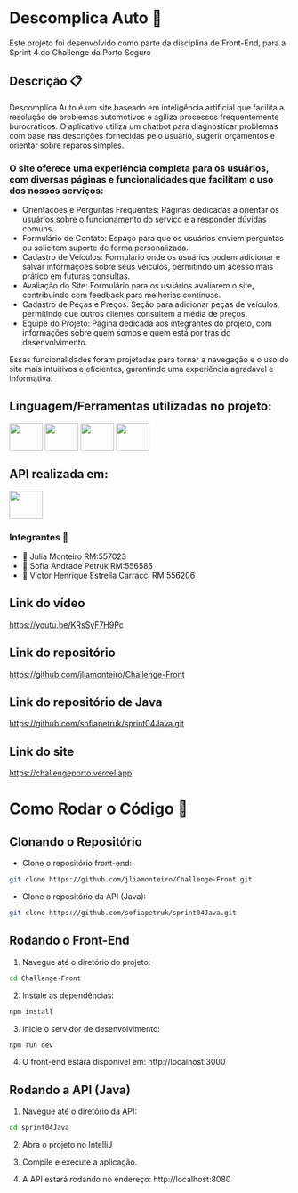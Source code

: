 # Descomplica Auto 🚗
Este projeto foi desenvolvido como parte da disciplina de Front-End, para a Sprint 4 do Challenge da Porto Seguro

## Descrição 📋 
Descomplica Auto é um site baseado em inteligência artificial que facilita a resolução de problemas automotivos e agiliza processos frequentemente burocráticos. O aplicativo utiliza um chatbot para diagnosticar problemas com base nas descrições fornecidas pelo usuário, sugerir orçamentos e orientar sobre reparos simples.

### O site oferece uma experiência completa para os usuários, com diversas páginas e funcionalidades que facilitam o uso dos nossos serviços:
- Orientações e Perguntas Frequentes: Páginas dedicadas a orientar os usuários sobre o funcionamento do serviço e a responder dúvidas comuns.
- Formulário de Contato: Espaço para que os usuários enviem perguntas ou solicitem suporte de forma personalizada.
- Cadastro de Veículos: Formulário onde os usuários podem adicionar e salvar informações sobre seus veículos, permitindo um acesso mais prático em futuras consultas.
- Avaliação do Site: Formulário para os usuários avaliarem o site, contribuindo com feedback para melhorias contínuas.
- Cadastro de Peças e Preços: Seção para adicionar peças de veículos, permitindo que outros clientes consultem a média de preços.
- Equipe do Projeto: Página dedicada aos integrantes do projeto, com informações sobre quem somos e quem está por trás do desenvolvimento.

Essas funcionalidades foram projetadas para tornar a navegação e o uso do site mais intuitivos e eficientes, garantindo uma experiência agradável e informativa.


## Linguagem/Ferramentas utilizadas no projeto:
<a href="https://nodejs.org/en/"><img src="https://cdn.jsdelivr.net/gh/devicons/devicon@latest/icons/nodejs/nodejs-original-wordmark.svg" align="center" height="50" width="60"/></a> 
<a href="https://pt-br.reactjs.org/"><img src="https://cdn.jsdelivr.net/gh/devicons/devicon@latest/icons/nextjs/nextjs-original.svg" align="center" height="50" width="60" /></a> 
<a href="https://tailwindcss.com"><img src="https://cdn.jsdelivr.net/gh/devicons/devicon@latest/icons/tailwindcss/tailwindcss-original.svg" align="center" height="50" width="60"/></a>
<a href="https://developer.mozilla.org/pt-BR/docs/Web/CSS"><img src="https://cdn.jsdelivr.net/gh/devicons/devicon@latest/icons/css3/css3-original.svg" align="center" height="50" width="60"/></a>

## API realizada em:
<a><img src="https://cdn.jsdelivr.net/gh/devicons/devicon@latest/icons/java/java-original.svg" align="center" height="50" width="60"/></a>
           
              
### Integrantes 👥 
- 👤 Julia Monteiro RM:557023
- 👤 Sofia Andrade Petruk RM:556585
- 👤 Victor Henrique Estrella Carracci RM:556206

## Link do vídeo
https://youtu.be/KRsSyF7H9Pc

## Link do repositório
https://github.com/jliamonteiro/Challenge-Front

## Link do repositório de Java
https://github.com/sofiapetruk/sprint04Java.git

## Link do site
https://challengeporto.vercel.app


# Como Rodar o Código 🚀
## Clonando o Repositório
- Clone o repositório front-end:

```bash
git clone https://github.com/jliamonteiro/Challenge-Front.git
```

- Clone o repositório da API (Java):
```bash
git clone https://github.com/sofiapetruk/sprint04Java.git
```

## Rodando o Front-End
1. Navegue até o diretório do projeto:

```bash
cd Challenge-Front
```

2. Instale as dependências:

```bash
npm install
```
3. Inicie o servidor de desenvolvimento:

```bash
npm run dev
```
4. O front-end estará disponível em: http://localhost:3000

## Rodando a API (Java)
1. Navegue até o diretório da API:

```bash
cd sprint04Java
```

2. Abra o projeto no IntelliJ

3. Compile e execute a aplicação.

4. A API estará rodando no endereço: http://localhost:8080
